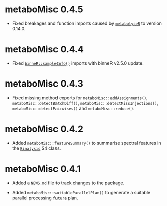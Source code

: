 # metaboMisc 0.4.5

* Fixed breakages and function imports caused by [`metabolyseR`](https://jasenfinch.github.io/metabolyseR) to version 0.14.0.

# metaboMisc 0.4.4

* Fixed [`binneR::sampleInfo()`](https://aberhrml.github.io/binneR/reference/results.html) imports with binneR v2.5.0 update.

# metaboMisc 0.4.3

* Fixed missing method exports for `metaboMisc::addAssignments()`, `metaboMisc::detectBatchDiff()`, `metaboMisc::detectMissInjections()`, `metaboMisc::detectPairwises()` and `metaboMisc::reduce()`.

# metaboMisc 0.4.2

* Added `metaboMisc::featureSummary()` to summarise spectral features in the [`Binalysis`](https://aberhrml.github.io/binneR/reference/Binalysis-class.html) S4 class.

# metaboMisc 0.4.1

* Added a `NEWS.md` file to track changes to the package.

* Added `metaboMisc::suitableParallelPlan()` to generate a suitable parallel processing [`future`](https://cran.r-project.org/web/packages/future/index.html) plan.
